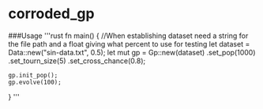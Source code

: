 # corroded_gp


###Usage
'''rust
fn main() {
    //When establishing dataset need a string for the file path and a float giving what percent to use for testing
    let dataset = Data::new("sin-data.txt", 0.5);
    let mut gp = Gp::new(dataset)
        .set_pop(1000)
        .set_tourn_size(5)
        .set_cross_chance(0.8);

    gp.init_pop();
    gp.evolve(100);
}
'''
